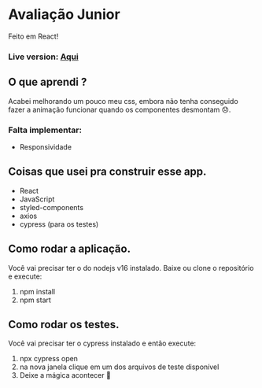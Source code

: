 # Avaliação Junior
  Feito em React!

### Live version: [Aqui](https://ineedajob-hireme.surge.sh/)
## O que aprendi ?
  Acabei melhorando um pouco meu css, embora não tenha conseguido fazer a animação funcionar quando os componentes desmontam 😞.
  
### Falta implementar:
  + Responsividade
  
## Coisas que usei pra construir esse app.
  + React
  + JavaScript
  + styled-components
  + axios
  + cypress (para os testes)
  
## Como rodar a aplicação.
  Você vai precisar ter o do nodejs v16 instalado. Baixe ou clone o repositório e execute:
  <ol>
    <li>npm install</li>
    <li>npm start</li>
  </ol>
  
## Como rodar os testes.
  Você vai precisar ter o cypress instalado e então execute:
  <ol>
    <li>npx cypress open</li>
    <li>na nova janela clique em um dos arquivos de teste disponível</li>
     <li>Deixe a mágica acontecer 🙂</li>
  </ol>
